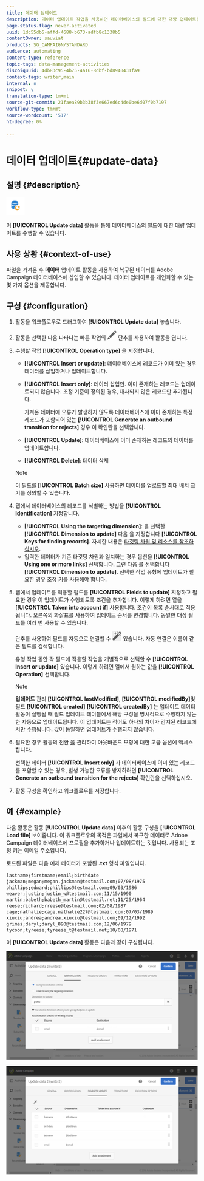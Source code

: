 ```yaml
---
title: 데이터 업데이트
description: 데이터 업데이트 작업을 사용하면 데이터베이스의 필드에 대한 대량 업데이트를 수행할 수 있습니다.
page-status-flag: never-activated
uuid: 1dc55db5-affd-4688-b673-adfb8c1338b5
contentOwner: sauviat
products: SG_CAMPAIGN/STANDARD
audience: automating
content-type: reference
topic-tags: data-management-activities
discoiquuid: 4db83c95-4b75-4a16-8dbf-bd8940431fa9
context-tags: writer,main
internal: n
snippet: y
translation-type: tm+mt
source-git-commit: 21faea89b3b38f3e667ed6c4de0be6d07f0b7197
workflow-type: tm+mt
source-wordcount: '517'
ht-degree: 0%

---
```



# 데이터 업데이트{#update-data}

## 설명 {#description}

![](assets/data_update.png)

이 **[!UICONTROL Update data]** 활동을 통해 데이터베이스의 필드에 대한 대량 업데이트를 수행할 수 있습니다.

## 사용 상황 {#context-of-use}

파일을 가져온 후 **데이터** 업데이트 활동을 사용하여 복구된 데이터를 Adobe Campaign 데이터베이스에 삽입할 수 있습니다. 데이터 업데이트를 개인화할 수 있는 몇 가지 옵션을 제공합니다.

## 구성 {#configuration}

1. 활동을 워크플로우로 드래그하여 **[!UICONTROL Update data]** 놓습니다.
1. 활동을 선택한 다음 나타나는 빠른 작업의 ![](assets/edit_darkgrey-24px.png) 단추를 사용하여 활동을 엽니다.
1. 수행할 작업 **[!UICONTROL Operation type]** 을 지정합니다.

   * **[!UICONTROL Insert or update]**: 데이터베이스에 레코드가 이미 있는 경우 데이터를 삽입하거나 업데이트합니다.
   * **[!UICONTROL Insert only]**: 데이터 삽입만. 이미 존재하는 레코드는 업데이트되지 않습니다. 조정 기준이 정의된 경우, 대사되지 않은 레코드만 추가됩니다.

      가져온 데이터에 오류가 발생하지 않도록 데이터베이스에 이미 존재하는 특정 레코드가 포함되어 있는 **[!UICONTROL Generate an outbound transition for rejects]** 경우 이 확인란을 선택합니다.

   * **[!UICONTROL Update]**: 데이터베이스에 이미 존재하는 레코드의 데이터를 업데이트합니다.
   * **[!UICONTROL Delete]**: 데이터 삭제
   >[!NOTE]
   >
   >이 필드를 **[!UICONTROL Batch size]** 사용하면 데이터를 업로드할 최대 배치 크기를 정의할 수 있습니다.

1. 탭에서 데이터베이스의 레코드를 식별하는 방법을 **[!UICONTROL Identification]** 지정합니다.

   * **[!UICONTROL Using the targeting dimension]**: 을 선택한 **[!UICONTROL Dimension to update]** 다음 을 지정합니다 **[!UICONTROL Keys for finding records]**. 자세한 내용은 [타깃팅 차원 및 리소스를 참조하십시오](../../automating/using/query.md#targeting-dimensions-and-resources).
   * 입력한 데이터가 기존 타깃팅 차원과 일치하는 경우 옵션을 **[!UICONTROL Using one or more links]** 선택합니다. 그런 다음 를 선택합니다 **[!UICONTROL Dimension to update]**.
   선택한 작업 유형에 업데이트가 필요한 경우 조정 키를 사용해야 합니다.

1. 탭에서 업데이트를 적용할 필드를 **[!UICONTROL Fields to update]** 지정하고 필요한 경우 이 업데이트가 수행되도록 조건을 추가합니다. 이렇게 하려면 열을 **[!UICONTROL Taken into account if]** 사용합니다. 조건이 목록 순서대로 적용됩니다. 오른쪽의 화살표를 사용하여 업데이트 순서를 변경합니다. 동일한 대상 필드를 여러 번 사용할 수 있습니다.

   단추를 사용하여 필드를 자동으로 연결할 수 ![](assets/wkf_magic_wand-24px.png) 있습니다. 자동 연결은 이름이 같은 필드를 검색합니다.

   유형 작업 동안 각 필드에 적용할 작업을 개별적으로 선택할 수 **[!UICONTROL Insert or update]** 있습니다. 이렇게 하려면 열에서 원하는 값을 **[!UICONTROL Operation]** 선택합니다.

   >[!NOTE]
   >
   >**업데이트** 관리 **[!UICONTROL lastModified]**, **[!UICONTROL modifiedBy]**&#x200B;및 필드 **[!UICONTROL created]** **[!UICONTROL createdBy]** 는 업데이트 데이터 활동이 실행될 때 필드 업데이트 테이블에서 해당 구성을 명시적으로 수행하지 않는 한 자동으로 업데이트됩니다. 이 업데이트는 적어도 하나의 차이가 감지된 레코드에서만 수행됩니다. 값이 동일하면 업데이트가 수행되지 않습니다.

1. 필요한 경우 활동의 전환 [을](../../automating/using/activity-properties.md) 관리하여 아웃바운드 모형에 대한 고급 옵션에 액세스합니다.

   선택한 데이터 **[!UICONTROL Insert only]** 가 데이터베이스에 이미 있는 레코드를 포함할 수 있는 경우, 발생 가능한 오류를 방지하려면 **[!UICONTROL Generate an outbound transition for the rejects]** 확인란을 선택하십시오.

1. 활동 구성을 확인하고 워크플로우를 저장합니다.

## 예 {#example}

다음 활동은 활동 **[!UICONTROL Update data]** 이후의 활동 구성을 **[!UICONTROL Load file]** 보여줍니다. 이 워크플로우의 목적은 파일에서 복구한 데이터로 Adobe Campaign 데이터베이스에 프로필을 추가하거나 업데이트하는 것입니다. 사용되는 조정 키는 이메일 주소입니다.

로드된 파일은 다음 예제 데이터가 포함된 **.txt** 형식 파일입니다.

```
lastname;firstname;email;birthdate
jackman;megan;megan.jackman@testmail.com;07/08/1975
phillips;edward;phillips@testmail.com;09/03/1986
weaver;justin;justin_w@testmail.com;11/15/1990
martin;babeth;babeth_martin@testmail.net;11/25/1964
reese;richard;rreese@testmail.com;02/08/1987
cage;nathalie;cage.nathalie227@testmail.com;07/03/1989
xiuxiu;andrea;andrea.xiuxiu@testmail.com;09/12/1992
grimes;daryl;daryl_890@testmail.com;12/06/1979
tycoon;tyreese;tyreese_t@testmail.net;10/08/1971
```

이 **[!UICONTROL Update data]** 활동은 다음과 같이 구성됩니다.

![](assets/deduplication_example2_writer1.png)

![](assets/deduplication_example2_writer2.png)

